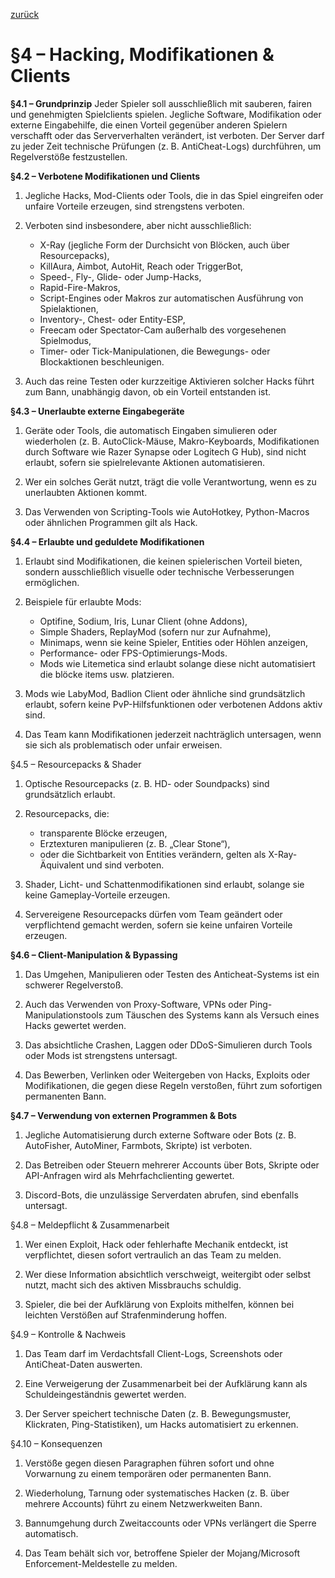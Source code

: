 [zurück](../Regeln-Link.md)

# §4 – Hacking, Modifikationen & Clients

**§4.1 – Grundprinzip**
Jeder Spieler soll ausschließlich mit sauberen, fairen und genehmigten Spielclients spielen.
Jegliche Software, Modifikation oder externe Eingabehilfe, die einen Vorteil gegenüber anderen Spielern verschafft oder das Serververhalten verändert, ist verboten.
Der Server darf zu jeder Zeit technische Prüfungen (z. B. AntiCheat-Logs) durchführen, um Regelverstöße festzustellen.

**§4.2 – Verbotene Modifikationen und Clients**
1. Jegliche Hacks, Mod-Clients oder Tools, die in das Spiel eingreifen oder unfaire Vorteile erzeugen, sind strengstens verboten.

2. Verboten sind insbesondere, aber nicht ausschließlich:
	- X-Ray (jegliche Form der Durchsicht von Blöcken, auch über Resourcepacks),
	- KillAura, Aimbot, AutoHit, Reach oder TriggerBot,
	- Speed-, Fly-, Glide- oder Jump-Hacks,
	- Rapid-Fire-Makros,
	- Script-Engines oder Makros zur automatischen Ausführung von Spielaktionen,
	- Inventory-, Chest- oder Entity-ESP,
	- Freecam oder Spectator-Cam außerhalb des vorgesehenen Spielmodus,
	- Timer- oder Tick-Manipulationen, die Bewegungs- oder Blockaktionen beschleunigen.

3. Auch das reine Testen oder kurzzeitige Aktivieren solcher Hacks führt zum Bann, unabhängig davon, ob ein Vorteil entstanden ist.

**§4.3 – Unerlaubte externe Eingabegeräte**

1. Geräte oder Tools, die automatisch Eingaben simulieren oder wiederholen (z. B. AutoClick-Mäuse, Makro-Keyboards, Modifikationen durch Software wie Razer Synapse oder Logitech G Hub), sind nicht erlaubt, sofern sie spielrelevante Aktionen automatisieren.

2. Wer ein solches Gerät nutzt, trägt die volle Verantwortung, wenn es zu unerlaubten Aktionen kommt.

3. Das Verwenden von Scripting-Tools wie AutoHotkey, Python-Macros oder ähnlichen Programmen gilt als Hack.

**§4.4 – Erlaubte und geduldete Modifikationen**

1. Erlaubt sind Modifikationen, die keinen spielerischen Vorteil bieten, sondern ausschließlich visuelle oder technische Verbesserungen ermöglichen.

2. Beispiele für erlaubte Mods:
	- Optifine, Sodium, Iris, Lunar Client (ohne Addons),
	- Simple Shaders, ReplayMod (sofern nur zur Aufnahme),
	- Minimaps, wenn sie keine Spieler, Entities oder Höhlen anzeigen,
	- Performance- oder FPS-Optimierungs-Mods.
	- Mods wie Litemetica sind erlaubt solange diese nicht automatisiert die blöcke items usw. platzieren.

3. Mods wie LabyMod, Badlion Client oder ähnliche sind grundsätzlich erlaubt, sofern keine PvP-Hilfsfunktionen oder verbotenen Addons aktiv sind.

4. Das Team kann Modifikationen jederzeit nachträglich untersagen, wenn sie sich als problematisch oder unfair erweisen.

§4.5 – Resourcepacks & Shader
1. Optische Resourcepacks (z. B. HD- oder Soundpacks) sind grundsätzlich erlaubt.

2. Resourcepacks, die:
	- transparente Blöcke erzeugen,
	- Erztexturen manipulieren (z. B. „Clear Stone“),
	- oder die Sichtbarkeit von Entities verändern,
gelten als X-Ray-Äquivalent und sind verboten.

3. Shader, Licht- und Schattenmodifikationen sind erlaubt, solange sie keine Gameplay-Vorteile erzeugen.

4. Servereigene Resourcepacks dürfen vom Team geändert oder verpflichtend gemacht werden, sofern sie keine unfairen Vorteile erzeugen.

**§4.6 – Client-Manipulation & Bypassing**
1. Das Umgehen, Manipulieren oder Testen des Anticheat-Systems ist ein schwerer Regelverstoß.

2. Auch das Verwenden von Proxy-Software, VPNs oder Ping-Manipulationstools zum Täuschen des Systems kann als Versuch eines Hacks gewertet werden.

3. Das absichtliche Crashen, Laggen oder DDoS-Simulieren durch Tools oder Mods ist strengstens untersagt.

4. Das Bewerben, Verlinken oder Weitergeben von Hacks, Exploits oder Modifikationen, die gegen diese Regeln verstoßen, führt zum sofortigen permanenten Bann.

**§4.7 – Verwendung von externen Programmen & Bots**
1. Jegliche Automatisierung durch externe Software oder Bots (z. B. AutoFisher, AutoMiner, Farmbots, Skripte) ist verboten.

2. Das Betreiben oder Steuern mehrerer Accounts über Bots, Skripte oder API-Anfragen wird als Mehrfachclienting gewertet.

3. Discord-Bots, die unzulässige Serverdaten abrufen, sind ebenfalls untersagt.

§4.8 – Meldepflicht & Zusammenarbeit
1. Wer einen Exploit, Hack oder fehlerhafte Mechanik entdeckt, ist verpflichtet, diesen sofort vertraulich an das Team zu melden.

2. Wer diese Information absichtlich verschweigt, weitergibt oder selbst nutzt, macht sich des aktiven Missbrauchs schuldig.

3. Spieler, die bei der Aufklärung von Exploits mithelfen, können bei leichten Verstößen auf Strafenminderung hoffen.

§4.9 – Kontrolle & Nachweis
1. Das Team darf im Verdachtsfall Client-Logs, Screenshots oder AntiCheat-Daten auswerten.

2. Eine Verweigerung der Zusammenarbeit bei der Aufklärung kann als Schuldeingeständnis gewertet werden.

3. Der Server speichert technische Daten (z. B. Bewegungsmuster, Klickraten, Ping-Statistiken), um Hacks automatisiert zu erkennen.

§4.10 – Konsequenzen
1. Verstöße gegen diesen Paragraphen führen sofort und ohne Vorwarnung zu einem temporären oder permanenten Bann.

2. Wiederholung, Tarnung oder systematisches Hacken (z. B. über mehrere Accounts) führt zu einem Netzwerkweiten Bann.

3. Bannumgehung durch Zweitaccounts oder VPNs verlängert die Sperre automatisch.

4. Das Team behält sich vor, betroffene Spieler der Mojang/Microsoft Enforcement-Meldestelle zu melden.
